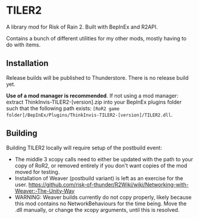 # TILER2

A library mod for Risk of Rain 2. Built with BepInEx and R2API.

Contains a bunch of different utilities for my other mods, mostly having to do with items.

## Installation

Release builds will be published to Thunderstore. There is no release build yet.

**Use of a mod manager is recommended**. If not using a mod manager: extract ThinkInvis-TILER2-[version].zip into your BepInEx plugins folder such that the following path exists: `[RoR2 game folder]/BepInEx/Plugins/ThinkInvis-TILER2-[version]/TILER2.dll`.

## Building

Building TILER2 locally will require setup of the postbuild event:
- The middle 3 xcopy calls need to either be updated with the path to your copy of RoR2, or removed entirely if you don't want copies of the mod moved for testing.
- Installation of Weaver (postbuild variant) is left as an exercise for the user. https://github.com/risk-of-thunder/R2Wiki/wiki/Networking-with-Weaver:-The-Unity-Way
- WARNING: Weaver builds currently do not copy properly, likely because this mod contains no NetworkBehaviours for the time being. Move the .dll manually, or change the xcopy arguments, until this is resolved.
